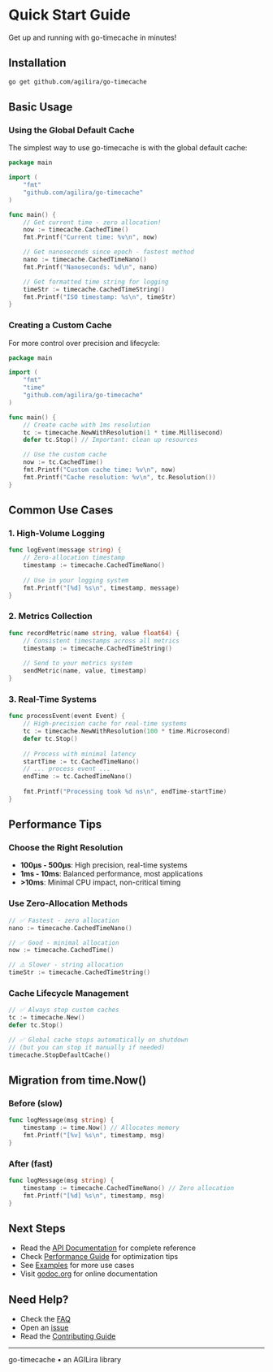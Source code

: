 # Quick Start Guide

Get up and running with go-timecache in minutes!

## Installation

```bash
go get github.com/agilira/go-timecache
```

## Basic Usage

### Using the Global Default Cache

The simplest way to use go-timecache is with the global default cache:

```go
package main

import (
    "fmt"
    "github.com/agilira/go-timecache"
)

func main() {
    // Get current time - zero allocation!
    now := timecache.CachedTime()
    fmt.Printf("Current time: %v\n", now)

    // Get nanoseconds since epoch - fastest method
    nano := timecache.CachedTimeNano()
    fmt.Printf("Nanoseconds: %d\n", nano)

    // Get formatted time string for logging
    timeStr := timecache.CachedTimeString()
    fmt.Printf("ISO timestamp: %s\n", timeStr)
}
```

### Creating a Custom Cache

For more control over precision and lifecycle:

```go
package main

import (
    "fmt"
    "time"
    "github.com/agilira/go-timecache"
)

func main() {
    // Create cache with 1ms resolution
    tc := timecache.NewWithResolution(1 * time.Millisecond)
    defer tc.Stop() // Important: clean up resources

    // Use the custom cache
    now := tc.CachedTime()
    fmt.Printf("Custom cache time: %v\n", now)
    fmt.Printf("Cache resolution: %v\n", tc.Resolution())
}
```

## Common Use Cases

### 1. High-Volume Logging

```go
func logEvent(message string) {
    // Zero-allocation timestamp
    timestamp := timecache.CachedTimeNano()
    
    // Use in your logging system
    fmt.Printf("[%d] %s\n", timestamp, message)
}
```

### 2. Metrics Collection

```go
func recordMetric(name string, value float64) {
    // Consistent timestamps across all metrics
    timestamp := timecache.CachedTimeString()
    
    // Send to your metrics system
    sendMetric(name, value, timestamp)
}
```

### 3. Real-Time Systems

```go
func processEvent(event Event) {
    // High-precision cache for real-time systems
    tc := timecache.NewWithResolution(100 * time.Microsecond)
    defer tc.Stop()
    
    // Process with minimal latency
    startTime := tc.CachedTimeNano()
    // ... process event ...
    endTime := tc.CachedTimeNano()
    
    fmt.Printf("Processing took %d ns\n", endTime-startTime)
}
```

## Performance Tips

### Choose the Right Resolution

- **100µs - 500µs**: High precision, real-time systems
- **1ms - 10ms**: Balanced performance, most applications
- **>10ms**: Minimal CPU impact, non-critical timing

### Use Zero-Allocation Methods

```go
// ✅ Fastest - zero allocation
nano := timecache.CachedTimeNano()

// ✅ Good - minimal allocation
now := timecache.CachedTime()

// ⚠️ Slower - string allocation
timeStr := timecache.CachedTimeString()
```

### Cache Lifecycle Management

```go
// ✅ Always stop custom caches
tc := timecache.New()
defer tc.Stop()

// ✅ Global cache stops automatically on shutdown
// (but you can stop it manually if needed)
timecache.StopDefaultCache()
```

## Migration from time.Now()

### Before (slow)
```go
func logMessage(msg string) {
    timestamp := time.Now() // Allocates memory
    fmt.Printf("[%v] %s\n", timestamp, msg)
}
```

### After (fast)
```go
func logMessage(msg string) {
    timestamp := timecache.CachedTimeNano() // Zero allocation
    fmt.Printf("[%d] %s\n", timestamp, msg)
}
```

## Next Steps

- Read the [API Documentation](API.md) for complete reference
- Check [Performance Guide](PERFORMANCE.md) for optimization tips
- See [Examples](../example_test.go) for more use cases
- Visit [godoc.org](https://godoc.org/github.com/agilira/go-timecache) for online documentation

## Need Help?

- Check the [FAQ](FAQ.md)
- Open an [issue](https://github.com/agilira/go-timecache/issues)
- Read the [Contributing Guide](../CONTRIBUTING.md)

---

go-timecache • an AGILira library